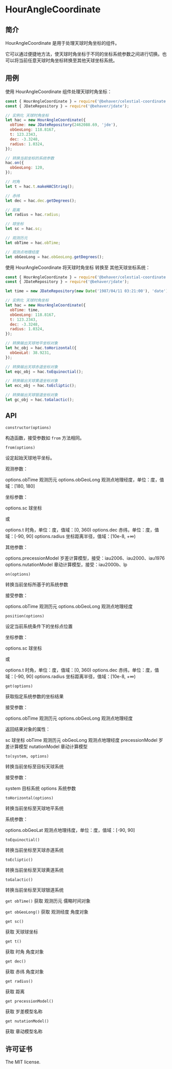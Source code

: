 # HourAngleCoordinate

## 简介

HourAngleCoordinate 是用于处理天球时角坐标的组件。

它可以通过便捷地方法，使天球时角坐标于不同的坐标系统参数之间进行切换。也可以将当前任意天球时角坐标转换至其他天球坐标系统。

## 用例

使用 HourAngleCoordinate 组件处理天球时角坐标：

```js
const { HourAngleCoordinate } = require('@behaver/celestial-coordinate');
const { JDateRepository } = require('@behaver/jdate');

// 实例化 天球时角坐标
let hac = new HourAngleCoordinate({
  obTime: new JDateRepository(2462088.69, 'jde'),
  obGeoLong: 118.8167,
  t: 123.2343,
  dec: -3.3248,
  radius: 1.0324,
});

// 转换当前坐标的系统参数
hac.on({
  obGeoLong: 120,
});

// 时角
let t = hac.t.makeHACString();

// 赤纬
let dec = hac.dec.getDegrees();

// 距离
let radius = hac.radius;

// 球坐标
let sc = hac.sc;

// 观测历元
let obTime = hac.obTime;

// 观测点地理经度
let obGeoLong = hac.obGeoLong.getDegrees();
```

使用 HourAngleCoordinate 将天球时角坐标 转换至 其他天球坐标系统：

```js
const { HourAngleCoordinate } = require('@behaver/celestial-coordinate');
const { JDateRepository } = require('@behaver/jdate');

let time = new JDateRepository(new Date('1987/04/11 03:21:00'), 'date');

// 实例化 天球时角坐标
let hac = new HourAngleCoordinate({
  obTime: time,
  obGeoLong: 118.8167,
  t: 123.2343,
  dec: -3.3248,
  radius: 1.0324,
});

// 转换输出天球地平坐标对象
let hc_obj = hac.toHorizontal({
  obGeoLat: 38.9231,
});

// 转换输出天球赤道坐标对象
let eqc_obj = hac.toEquinoctial();

// 转换输出天球黄道坐标对象
let ecc_obj = hac.toEcliptic();

// 转换输出天球银道坐标对象
let gc_obj = hac.toGalactic();
```

## API

`constructor(options)`

构造函数，接受参数如 `from` 方法相同。

`from(options)`

设定起始天球地平坐标。

观测参数：

options.obTime 观测历元
options.obGeoLong 观测点地理经度，单位：度，值域：[180, 180]

坐标参数：

options.sc 球坐标

或

options.t 时角，单位：度，值域：[0, 360)
options.dec 赤纬，单位：度，值域：[-90, 90]
options.radius 坐标距离半径，值域：[10e-8, +∞)

其他参数：

options.precessionModel 岁差计算模型，接受：iau2006、iau2000、iau1976
options.nutationModel 章动计算模型，接受：iau2000b、lp

`on(options)`

转换当前坐标所基于的系统参数

接受参数：

options.obTime 观测历元
options.obGeoLong 观测点地理经度

`position(options)`

设定当前系统条件下的坐标点位置

坐标参数：

options.sc 球坐标

或

options.t 时角，单位：度，值域：[0, 360)
options.dec 赤纬，单位：度，值域：[-90, 90]
options.radius 坐标距离半径，值域：[10e-8, +∞)

`get(options)`

获取指定系统参数的坐标结果

接受参数：

options.obTime 观测历元
options.obGeoLong 观测点地理经度

返回结果对象的属性：

sc 球坐标
obTime 观测历元
obGeoLong 观测点地理经度
precessionModel 岁差计算模型
nutationModel 章动计算模型

`to(system, options)`

转换当前坐标至目标天球系统

接受参数：

system 目标系统
options 系统参数

`toHorizontal(options)`

转换当前坐标至天球地平系统

系统参数：

options.obGeoLat  观测点地理纬度，单位：度，值域：[-90, 90]

`toEquinoctial()`

转换当前坐标至天球赤道系统

`toEcliptic()`

转换当前坐标至天球黄道系统

`toGalactic()`

转换当前坐标至天球银道系统

`get obTime()`
获取 观测历元 儒略时间对象

`get obGeoLong()`
获取 观测经度 角度对象

`get sc()`

获取 天球球坐标

`get t()`

获取 时角 角度对象

`get dec()`

获取 赤纬 角度对象

`get radius()`

获取 距离

`get precessionModel()`

获取 岁差模型名称

`get nutationModel()`

获取 章动模型名称

## 许可证书

The MIT license.
